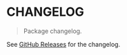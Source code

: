 # CHANGELOG

> Package changelog.

See [GitHub Releases](https://github.com/stdlib-js/utils-object-inverse-by/releases) for the changelog.